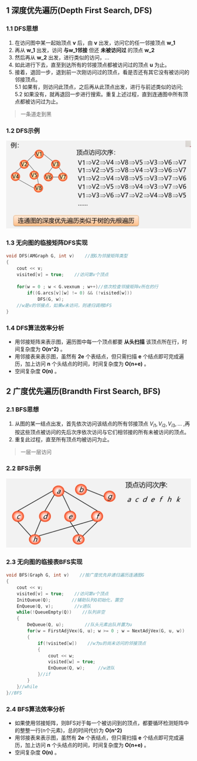 ## 1 深度优先遍历(Depth First Search, DFS)
### 1.1 DFS思想
1. 在访问图中某一起始顶点 **v** 后，由 **v** 出发，访问它的任一邻接顶点 **w_1**  
2. 再从 **w_1** 出发，访问 **与w_1邻接** 但还 **未被访问过** 的顶点 **w_2**   
3. 然后再从 **w_2** 出发，进行类似的访问，...   
4. 如此进行下去，直至到达所有的邻接顶点都被访问过的顶点 **u** 为止。  
5. 接着，退回一步，退到前一次刚访问过的顶点，看是否还有其它没有被访问的邻接顶点。  
5.1 如果有，则访问此顶点，之后再从此顶点出发，进行与前述类似的访问;  
5.2 如果没有，就再退回一步进行搜索。重复上述过程，直到连通图中所有顶点都被访问过为止。  
>一条道走到黑

### 1.2 DFS示例
<div><img src = "./images/DFS示例.png"></div>

### 1.3 无向图的临接矩阵DFS实现
```cpp
void DFS(AMGraph G, int v)    //图G为邻接矩阵类型
{
    cout << v;
    visited[v] = true;    //访问第v个顶点

    for(w = 0 ; w < G.vexnum ; w++)//依次检查邻接矩阵v所在的行
        if((G.arcs[v][w] != 0) && (!visited[w]))
            DFS(G, w);
    //w是v的邻接点，如果w未访问，则递归调用DFS
}
```

### 1.4 DFS算法效率分析
- 用邻接矩阵来表示图，遍历图中每一个顶点都要 **从头扫描** 该顶点所在行，时间复杂度为 **O(n^2)** 。 
- 用邻接表来表示图，虽然有 **2e** 个表结点，但只需扫描 **e** 个结点即可完成遍历，加上访问 **n** 个头结点的时间，时间复杂度为 **O(n+e)** 。
- 空间复杂度 **O(n)** 。

## 2 广度优先遍历(Brandth First Search, BFS)
### 2.1 BFS思想
1. 从图的某一结点出发，首先依次访问该结点的所有邻接顶点 $V_{i1},V_{i2},V_{i3},...$ ,再按这些顶点被访问的先后次序依次访问与它们相邻接的所有未被访问的顶点。  
2. 重复此过程，直至所有顶点均被访问为止。
>一层一层访问
>
### 2.2 BFS示例
<div><img src = "./images/BFS示例.png"></div>

### 2.3 无向图的临接表BFS实现
```cpp
void BFS(Graph G, int v)    //按广度优先非递归遍历连通图G
{
    cout << v;
    visited[v] = true;    //访问第v个顶点
    InitQueue(Q);        //辅助队列Q初始化，置空
    EnQueue(Q, v);        //v进队
    while(!QueueEmpty(Q))    //队列非空
    {
        DeQueue(Q, u);        //队头元素出队并置为u
        for(w = FirstAdjVex(G, u); w >= 0 ; w = NextAdjVex(G, u, w))
        {
            if(!visited[w])    //w为u的尚未访问的邻接顶点
            {
                cout << w;
                visited[w] = true;
                EnQueue(Q, w);     //w进队
            }//if
        }
    }//while
}//BFS
```

### 2.4 BFS算法效率分析
- 如果使用邻接矩阵，则BFS对于每一个被访问到的顶点，都要循环检测矩阵中的整整一行(n个元素)，总的时间代价为 **O(n^2)**  
- 用邻接表来表示图，虽然有 **2e** 个表结点，但只需扫描 **e** 个结点即可完成遍历，加上访问 **n** 个头结点的时间，时间复杂度为 **O(n+e)** 。
- 空间复杂度 **O(n)** 。 
